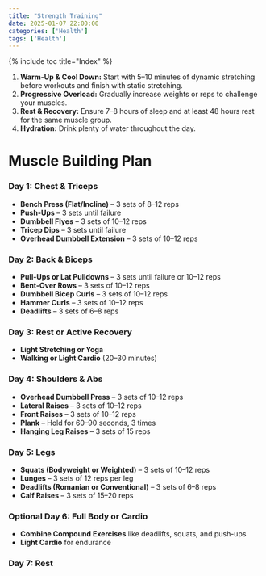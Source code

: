 ```yaml
---
title: "Strength Training"
date: 2025-01-07 22:00:00
categories: ['Health']
tags: ['Health']
---
```

{% include toc title="Index" %}

1. **Warm-Up & Cool Down:** Start with 5–10 minutes of dynamic stretching before workouts and finish with static stretching.
2. **Progressive Overload:** Gradually increase weights or reps to challenge your muscles.
3. **Rest & Recovery:** Ensure 7–8 hours of sleep and at least 48 hours rest for the same muscle group.
4. **Hydration:** Drink plenty of water throughout the day.

# Muscle Building Plan


### Day 1: Chest & Triceps
- **Bench Press (Flat/Incline)** – 3 sets of 8–12 reps
- **Push-Ups** – 3 sets until failure
- **Dumbbell Flyes** – 3 sets of 10–12 reps
- **Tricep Dips** – 3 sets until failure
- **Overhead Dumbbell Extension** – 3 sets of 10–12 reps

### Day 2: Back & Biceps
- **Pull-Ups or Lat Pulldowns** – 3 sets until failure or 10–12 reps
- **Bent-Over Rows** – 3 sets of 10–12 reps
- **Dumbbell Bicep Curls** – 3 sets of 10–12 reps
- **Hammer Curls** – 3 sets of 10–12 reps
- **Deadlifts** – 3 sets of 6–8 reps

### Day 3: Rest or Active Recovery
- **Light Stretching or Yoga**
- **Walking or Light Cardio** (20–30 minutes)

### Day 4: Shoulders & Abs
- **Overhead Dumbbell Press** – 3 sets of 10–12 reps
- **Lateral Raises** – 3 sets of 10–12 reps
- **Front Raises** – 3 sets of 10–12 reps
- **Plank** – Hold for 60–90 seconds, 3 times
- **Hanging Leg Raises** – 3 sets of 15 reps

### Day 5: Legs
- **Squats (Bodyweight or Weighted)** – 3 sets of 10–12 reps
- **Lunges** – 3 sets of 12 reps per leg
- **Deadlifts (Romanian or Conventional)** – 3 sets of 6–8 reps
- **Calf Raises** – 3 sets of 15–20 reps

### Optional Day 6: Full Body or Cardio
- **Combine Compound Exercises** like deadlifts, squats, and push-ups
- **Light Cardio** for endurance

### Day 7: Rest